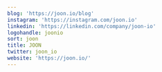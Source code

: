 ```yaml
---
blog: 'https://joon.io/blog'
instagram: 'https://instagram.com/joon.io'
linkedin: 'https://linkedin.com/company/joon-io'
logohandle: joonio
sort: joon
title: JOON
twitter: joon_io
website: 'https://joon.io/'
---
```


